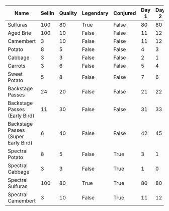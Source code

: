 | Name                                | SellIn | Quality | Legendary | Conjured | Day 1 | Day 2 | Day 3 | Day 4 | Day 5 | Day 6 | Day 7 |
| ----------------------------------- | ------ | ------- | --------- | -------- | ----- | ----- | ----- | ----- | ----- | ----- | ----- |
| Sulfuras                            |    100 |      80 | True      | False    |    80 |    80 |    80 |    80 |    80 |    80 |    80 |
| Aged Brie                           |    100 |      10 | False     | False    |    11 |    12 |    13 |    14 |    15 |    16 |    17 |
| Camembert                           |      3 |      10 | False     | False    |    11 |    12 |    13 |    14 |    15 |    16 |    17 |
| Potato                              |      8 |       5 | False     | False    |     4 |     3 |     2 |     1 |     0 |     0 |     0 |
| Cabbage                             |      3 |       3 | False     | False    |     2 |     1 |     0 |     0 |     0 |     0 |     0 |
| Carrots                             |      3 |       6 | False     | False    |     5 |     4 |     3 |     1 |     0 |     0 |     0 |
| Sweet Potato                        |      5 |       8 | False     | False    |     7 |     6 |     5 |     4 |     3 |     1 |     0 |
| Backstage Passes                    |     24 |      20 | False     | False    |    21 |    22 |    23 |    24 |    25 |    26 |    27 |
| Backstage Passes (Early Bird)       |     11 |      30 | False     | False    |    31 |    33 |    35 |    37 |    39 |    41 |    44 |
| Backstage Passes (Super Early Bird) |      6 |      40 | False     | False    |    42 |    45 |    48 |    50 |    50 |    50 |     0 |
| Spectral Potato                     |      8 |       5 | False     | True     |     3 |     1 |     0 |     0 |     0 |     0 |     0 |
| Spectral Cabbage                    |      3 |       3 | False     | True     |     1 |     0 |     0 |     0 |     0 |     0 |     0 |
| Spectral Sulfuras                   |    100 |      80 | True      | True     |    80 |    80 |    80 |    80 |    80 |    80 |    80 |
| Spectral Camembert                  |      3 |      10 | False     | True     |    11 |    12 |    13 |    14 |    15 |    16 |    17 |
